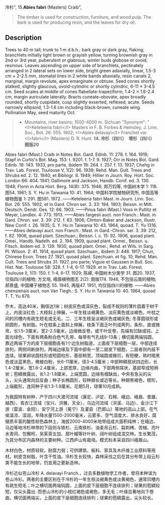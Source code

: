 冷杉",
15.**Abies fabri** (Masters) Craib",

> The timber is used for construction, furniture, and wood pulp. The bark is used for producing resin, and the leaves for dry oil.

## Description
Trees to 40 m tall; trunk to 1 m d.b.h.; bark gray or dark gray, flaking; branchlets initially light brown or grayish yellow, turning brownish gray in 2nd or 3rd year, puberulent or glabrous; winter buds globose or ovoid, resinous. Leaves ascending on upper side of branchlets, pectinately arranged in 2 lateral sets on lower side, bright green adaxially, linear, 1.5-3 cm ×  2-2.5 mm, stomatal lines in 2 white bands abaxially, resin canals 2, marginal, margin revolute, apex emarginate or obtuse. Seed cones shortly stalked, slightly glaucous, ovoid-cylindric or shortly cylindric, 6-11 ×  3-4.5 cm. Seed scales at middle of cones flabellate-trapeziform, 1.4-2 ×  1.6-2.4 cm, margin auriculate laterally. Bracts cuneate-obovate, apex broadly rounded, shortly cuspidate, cusp slightly exserted, reflexed, acute. Seeds narrowly ellipsoid, 1.3-1.6 cm including black-brown, cuneate wing. Pollination May, seed maturity Oct.

> *  Mountains, river basins; 1500-4000 m. Sichuan
  "Synonym": "&lt;I&gt;Keteleeria fabri&lt;/I&gt; Masters in F. B. Forbes &amp; Hemsley, J. Linn. Soc., Bot. 26: 555. 1902; &lt;I&gt;Abies delavayi&lt;/I&gt; Franchet var. &lt;I&gt;fabri&lt;/I&gt; (Masters) D. R. Hunt.
**14. 冷杉（四川）　塔杉（四川）　图版20**

Abies fabri (Mast.) Craib in Notes Bot. Gard. Edinb. 11: 278. f. 164. 1919; Stapf in Curtis's Bot. Mag. 153: t. 9201. f. 1-7. 9. 1927; Orr in Notes Bot. Gard. Edinb. 18: 143. 1933, pro parte, ibidem 19: 264. t. 257. f. 13. 1937; Chehg in Trav. Lab. Forest. Toulouse Ⅴ, 1(2): 96. 1939; Rehd. Man. Gult. Trees and Shrubs ed. 2. 12. 1940; et Bibliogr. 8. 1949; Hillier in Journ. Roy. Hort. Soc. London 66: 404. 1941; Dallimore and Jackson, Handb. Conif. ed. 3. 130. 1948; Florin in Acta Hort. Berg. 14(8): 375. 1948; 郑万钧等, 中国树木学 1: 118. 图54. 1961; S. Y. Hu in Taiwania 10: 41. 1964; 中国科学院植物研究所, 中国高等植物图鉴 1: 291. 图581. 1972. ——Keteleeria fabri Mast. in Journ. Linn. Soc. Bot. 26: 555. 1902, et in Gard. Chron ser. 3. 33: 194. 1903; Beissn. in Mitt. Deutsch. Dendr. Ges. 12: 66. 1903. ——Pinus fabri (Mast.) Voss in Putlitz et Meyer, Landlex. 4: 773. 1913. ——Abies fargesii auct. non Franch.: Mast. in Gard. Chron. ser. 3. 39: 212. f. 83. 1906; Clinton-Baker and Jackson, Illustr. New Conif. t. 26. 1935; S. Y. Hu in Taiwania 10: 43. 1964, quoad. T. Yu 1316. ——Abies delavayi auct. non Franch.: Mast. in Gard.-Chron. ser. 3. 39: 212, f. 82. 1906, quoad plant. Szechuan.; Beissn. l. c. 15: 92. 1906, quoad plant. Omei., Handb. Nadelh. ed. 2. 194. 1909, quoad plant. Ormei., Beissn. u. Fitsch. ibidem ed. 3. 139. 1930, quoad plant. Omei.; Rehd. et Wils. in Sarg. Pl. Wilson. 2: 41. 1914, quoad plant. Szechuan., ibidem 3: 446. 1917; Chun, Chinese Econ. Trees 27. 1921, quoad plant. Szechuan. et fig. 10; Rehd. Man. Cult. Trees and Shrubs 31. 1927, pro parte; Viguie et Gaussen in Bull. Soc. Hist. Nat. Toulouse 58: 328. f. 1-4, 6-17. 1929. et in Trav. Lab. Forest. Toulouse Ⅱ, 1(1): 150. f. 1-4, 6-17. 1929; 陈嵘, 中国树木分类学 31. 图20. 1937, 仅指四川的植物; 方文培, 峨眉植物图志 2(2): 图版174. 1946, 不包括云南的植物; 郝景盛, 中国裸子植物志 55. 1945, 再版47. 1951, 均仅指四川的植物. ——Abies chensiensis auct. non Van Tiegh.: S. Y. Hu in Taiwania 10: 40. 1964, quoad T. T. Yu 876.

乔木，高达40米，胸径达1米；树皮灰色或深灰色，裂成不规则的薄片固着于树干上，内皮淡红色；大枝斜上伸展，一年生枝淡褐黄色、淡灰黄色或淡褐色，叶枕之间的凹槽内有疏生短毛或无毛，二、三年生枝呈淡褐灰色或褐灰色; 冬芽圆球形或卵圆形，有树脂。叶在枝条上面斜上伸展，枝条下面乏叶列成两列，条形，直或微弯，长1.5-3厘米，宽2-2.5毫米，边缘微反卷，或干叶反卷，先端有凹缺或钝，上面光绿色，下面有两条粉白色气孔带，每带有气孔线9-13条；横切面两端钝圆，靠近两端下方的皮下层细胞各有1个边生树脂道，上面皮下层细胞一层，中部连续排列，两侧间断排列，两端边缘及下面中部有一至二层皮下细胞，二层者则内层不连续。球果卵状圆柱形或短圆柱形，基部稍宽，顶端圆或微凹，有短梗，熟时暗黑色或淡蓝黑色，微被白粉，长6-11厘米，径3-4.5厘米；中部种鳞扇状四边形，长1.4-2厘米，宽1.6-2.4厘米，上部宽厚，边缘内曲，下部两侧耳状，基部窄成短柄状；苞鳞微露出，长1.2-1.8厘米，上端宽圆，边缘有细缺齿，中央有急尖的尖头，尖头通常向后反曲；种子长椭圆形，较种翅长或近等长，种翅黑褐色，楔形，上端截形，连同种子长1.3-1.9厘米。花期5月，球果10月成熟。

为我国特有树种，产于四川大渡河流域（康定、泸定、石棉、峨边、峨眉、普雄、越西）、青衣江流域（宝兴、洪雅、天全）、乌边河流域（洪溪、马边）、金沙江下游（雷波、金阳）、安宁河上游（冕宁）及灌县（巴郎山）等地的高山上部。在气侯温凉、湿润，年降水量1500-2000毫米，云雾多、空气湿度大、排水良好、腐殖质丰富的酸性棕色森林土，海拔2000-4000米地带组成大面积纯林；在峨边、马边等地冷杉林带的下段则与铁杉、云南铁杉、油麦吊云杉、扁刺栲、苦槠、亮叶水青冈、包懈柯，吴茱萸五加、扇叶槭等针叶树、阔叶树组成混交林。生长繁茂，为其分布区内森林的主要树种。江西庐山有栽培。模式标本采自四川峨眉山。

木材白色，材质轻软，耐腐力弱；可供建筑、板料、家具及木纤维工业原料等用材。树皮含树脂，叶含干性油。冷杉生长较快，森林采伐之后在其分布带上段云杉类不能生长的地带，仍宜用之更新造林。

冷杉近似苍山冷杉 A. delavayi Franch.，过去多数植物学工作者，曾将本种误为苍山冷衫。两者的主要区别在于冷杉的一年生枝淡褐黄色或淡黄褐色，通常凹槽内有疏生短毛；叶之横切面两端钝圆，上面的皮下层细胞不连续排列；球果的苞鳞较短，仅尖头露出. 而苍山冷杉的小枝红褐色或褐色，多无毛；叶缘显著地向下卷曲，横切面两端尖，上面的皮下层细胞连续排列；球果的苞鳞露出，尖头较长。
